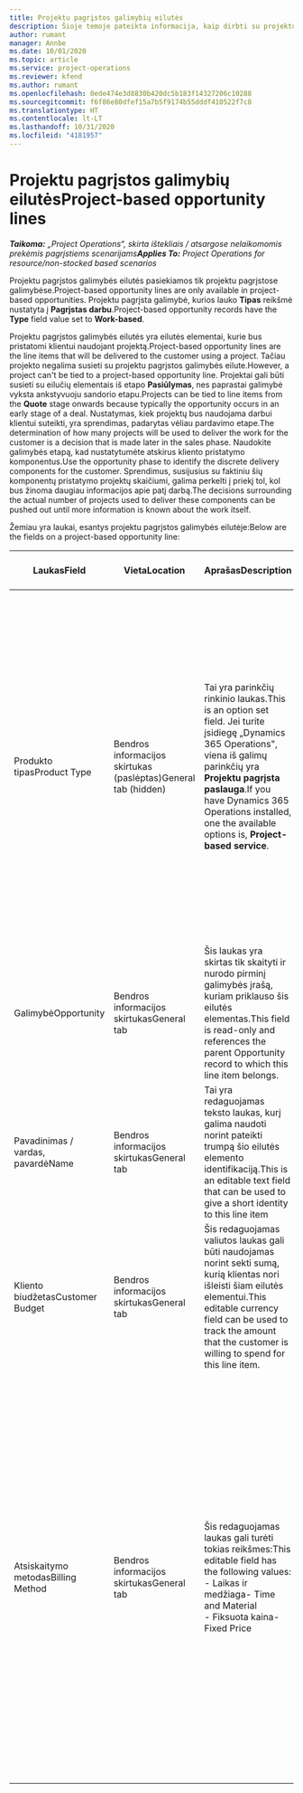 ```yaml
---
title: Projektu pagrįstos galimybių eilutės
description: Šioje temoje pateikta informacija, kaip dirbti su projektu pagrįstomis galimybių eilutėmis.
author: rumant
manager: Annbe
ms.date: 10/01/2020
ms.topic: article
ms.service: project-operations
ms.reviewer: kfend
ms.author: rumant
ms.openlocfilehash: 0ede474e3d8830b420dc5b183f14327206c10288
ms.sourcegitcommit: f6f86e80dfef15a7b5f9174b55dddf410522f7c8
ms.translationtype: HT
ms.contentlocale: lt-LT
ms.lasthandoff: 10/31/2020
ms.locfileid: "4181957"
---
```

# <a name="project-based-opportunity-lines"></a><span data-ttu-id="3f0a8-103">Projektu pagrįstos galimybių eilutės</span><span class="sxs-lookup"><span data-stu-id="3f0a8-103">Project-based opportunity lines</span></span>

<span data-ttu-id="3f0a8-104">_**Taikoma:** „Project Operations“, skirta ištekliais / atsargose nelaikomomis prekėmis pagrįstiems scenarijams_</span><span class="sxs-lookup"><span data-stu-id="3f0a8-104">_**Applies To:** Project Operations for resource/non-stocked based scenarios_</span></span>


<span data-ttu-id="3f0a8-105">Projektu pagrįstos galimybės eilutės pasiekiamos tik projektu pagrįstose galimybėse.</span><span class="sxs-lookup"><span data-stu-id="3f0a8-105">Project-based opportunity lines are only available in project-based opportunities.</span></span> <span data-ttu-id="3f0a8-106">Projektu pagrįsta galimybė, kurios lauko **Tipas** reikšmė nustatyta į **Pagrįstas darbu**.</span><span class="sxs-lookup"><span data-stu-id="3f0a8-106">Project-based opportunity records have the **Type** field value set to **Work-based**.</span></span>

<span data-ttu-id="3f0a8-107">Projektu pagrįstos galimybės eilutės yra eilutės elementai, kurie bus pristatomi klientui naudojant projektą.</span><span class="sxs-lookup"><span data-stu-id="3f0a8-107">Project-based opportunity lines are the line items that will be delivered to the customer using a project.</span></span> <span data-ttu-id="3f0a8-108">Tačiau projekto negalima susieti su projektu pagrįstos galimybės eilute.</span><span class="sxs-lookup"><span data-stu-id="3f0a8-108">However, a project can't be tied to a project-based opportunity line.</span></span> <span data-ttu-id="3f0a8-109">Projektai gali būti susieti su eilučių elementais iš etapo **Pasiūlymas**, nes paprastai galimybė vyksta ankstyvuoju sandorio etapu.</span><span class="sxs-lookup"><span data-stu-id="3f0a8-109">Projects can be tied to line items from the **Quote** stage onwards because typically the opportunity occurs in an early stage of a deal.</span></span> <span data-ttu-id="3f0a8-110">Nustatymas, kiek projektų bus naudojama darbui klientui suteikti, yra sprendimas, padarytas vėliau pardavimo etape.</span><span class="sxs-lookup"><span data-stu-id="3f0a8-110">The determination of how many projects will be used to deliver the work for the customer is a decision that is made later in the sales phase.</span></span> <span data-ttu-id="3f0a8-111">Naudokite galimybės etapą, kad nustatytumėte atskirus kliento pristatymo komponentus.</span><span class="sxs-lookup"><span data-stu-id="3f0a8-111">Use the opportunity phase to identify the discrete delivery components for the customer.</span></span> <span data-ttu-id="3f0a8-112">Sprendimus, susijusius su faktiniu šių komponentų pristatymo projektų skaičiumi, galima perkelti į priekį tol, kol bus žinoma daugiau informacijos apie patį darbą.</span><span class="sxs-lookup"><span data-stu-id="3f0a8-112">The decisions surrounding the actual number of projects used to deliver these components can be pushed out until more information is known about the work itself.</span></span>

<span data-ttu-id="3f0a8-113">Žemiau yra laukai, esantys projektu pagrįstos galimybės eilutėje:</span><span class="sxs-lookup"><span data-stu-id="3f0a8-113">Below are the fields on a project-based opportunity line:</span></span>

| <span data-ttu-id="3f0a8-114">**Laukas**</span><span class="sxs-lookup"><span data-stu-id="3f0a8-114">**Field**</span></span> | <span data-ttu-id="3f0a8-115">**Vieta**</span><span class="sxs-lookup"><span data-stu-id="3f0a8-115">**Location**</span></span> | <span data-ttu-id="3f0a8-116">**Aprašas**</span><span class="sxs-lookup"><span data-stu-id="3f0a8-116">**Description**</span></span> | <span data-ttu-id="3f0a8-117">**Tolesnis poveikis**</span><span class="sxs-lookup"><span data-stu-id="3f0a8-117">**Downstream impact**</span></span> |
| --- | --- | --- | --- |
| <span data-ttu-id="3f0a8-118">Produkto tipas</span><span class="sxs-lookup"><span data-stu-id="3f0a8-118">Product Type</span></span> | <span data-ttu-id="3f0a8-119">Bendros informacijos skirtukas (paslėptas)</span><span class="sxs-lookup"><span data-stu-id="3f0a8-119">General tab (hidden)</span></span> | <span data-ttu-id="3f0a8-120">Tai yra parinkčių rinkinio laukas.</span><span class="sxs-lookup"><span data-stu-id="3f0a8-120">This is an option set field.</span></span> <span data-ttu-id="3f0a8-121">Jei turite įsidiegę „Dynamics 365 Operations", viena iš galimų parinkčių yra **Projektu pagrįsta paslauga**.</span><span class="sxs-lookup"><span data-stu-id="3f0a8-121">If you have Dynamics 365 Operations installed, one the available options is, **Project-based service**.</span></span>  | <span data-ttu-id="3f0a8-122">Šio lauko reikšmė nustatoma kaip **Projektu pagrįsta paslauga**, kai galimybėje kuriate projektu pagrįstos galimybės eilutę pagal projektu pagrįstų eilučių tinklelį.</span><span class="sxs-lookup"><span data-stu-id="3f0a8-122">The value of this field is set to **Project-based service** when you create the project-based opportunity line from the project-based lines grid on the Opportunity.</span></span> <br> <span data-ttu-id="3f0a8-123">Jei šią reikšmę pakeisite arba perrašysite, projekto funkcijos nebus įjungtos jūsų projektu pagrįstų eilučių elementuose.</span><span class="sxs-lookup"><span data-stu-id="3f0a8-123">If you change or override this value, the project functionality won't be enabled on your project-based line items.</span></span> |
| <span data-ttu-id="3f0a8-124">Galimybė</span><span class="sxs-lookup"><span data-stu-id="3f0a8-124">Opportunity</span></span> | <span data-ttu-id="3f0a8-125">Bendros informacijos skirtukas</span><span class="sxs-lookup"><span data-stu-id="3f0a8-125">General tab</span></span> | <span data-ttu-id="3f0a8-126">Šis laukas yra skirtas tik skaityti ir nurodo pirminį galimybės įrašą, kuriam priklauso šis eilutės elementas.</span><span class="sxs-lookup"><span data-stu-id="3f0a8-126">This field is read-only and references the parent Opportunity record to which this line item belongs.</span></span> | <span data-ttu-id="3f0a8-127">Nėra jokio tolesnio šio lauko poveikio.</span><span class="sxs-lookup"><span data-stu-id="3f0a8-127">There is no downstream impact of this field.</span></span> |
| <span data-ttu-id="3f0a8-128">Pavadinimas / vardas, pavardė</span><span class="sxs-lookup"><span data-stu-id="3f0a8-128">Name</span></span> | <span data-ttu-id="3f0a8-129">Bendros informacijos skirtukas</span><span class="sxs-lookup"><span data-stu-id="3f0a8-129">General tab</span></span> | <span data-ttu-id="3f0a8-130">Tai yra redaguojamas teksto laukas, kurį galima naudoti norint pateikti trumpą šio eilutės elemento identifikaciją.</span><span class="sxs-lookup"><span data-stu-id="3f0a8-130">This is an editable text field that can be used to give a short identity to this line item</span></span> | <span data-ttu-id="3f0a8-131">Ši reikšmė perkeliama į pasiūlymo eilutę, kai kuriate pasiūlymą iš šios galimybės</span><span class="sxs-lookup"><span data-stu-id="3f0a8-131">This value is carried over to the quote line when you create a quote from this opportunity</span></span> |
| <span data-ttu-id="3f0a8-132">Kliento biudžetas</span><span class="sxs-lookup"><span data-stu-id="3f0a8-132">Customer Budget</span></span> | <span data-ttu-id="3f0a8-133">Bendros informacijos skirtukas</span><span class="sxs-lookup"><span data-stu-id="3f0a8-133">General tab</span></span> | <span data-ttu-id="3f0a8-134">Šis redaguojamas valiutos laukas gali būti naudojamas norint sekti sumą, kurią klientas nori išleisti šiam eilutės elementui.</span><span class="sxs-lookup"><span data-stu-id="3f0a8-134">This editable currency field can be used to track the amount that the customer is willing to spend for this line item.</span></span> | <span data-ttu-id="3f0a8-135">Ši reikšmė perkeliama į atitinkamą pasiūlymo lauką, kai kuriate pasiūlymą iš šios galimybės</span><span class="sxs-lookup"><span data-stu-id="3f0a8-135">This value is carried over to the corresponding field on the quote line when you create a quote from this opportunity</span></span> |
| <span data-ttu-id="3f0a8-136">Atsiskaitymo metodas</span><span class="sxs-lookup"><span data-stu-id="3f0a8-136">Billing Method</span></span> | <span data-ttu-id="3f0a8-137">Bendros informacijos skirtukas</span><span class="sxs-lookup"><span data-stu-id="3f0a8-137">General tab</span></span> | <span data-ttu-id="3f0a8-138">Šis redaguojamas laukas gali turėti tokias reikšmes:</span><span class="sxs-lookup"><span data-stu-id="3f0a8-138">This editable field has the following values:</span></span></br><span data-ttu-id="3f0a8-139">- Laikas ir medžiaga</span><span class="sxs-lookup"><span data-stu-id="3f0a8-139">- Time and Material</span></span></br><span data-ttu-id="3f0a8-140">- Fiksuota kaina</span><span class="sxs-lookup"><span data-stu-id="3f0a8-140">- Fixed Price</span></span> | <span data-ttu-id="3f0a8-141">Ši reikšmė perkeliama į atitinkamą pasiūlymo lauką, kai kuriate pasiūlymą iš šios galimybės.</span><span class="sxs-lookup"><span data-stu-id="3f0a8-141">This value is carried over to the corresponding field on the quote line when you create a quote from this opportunity.</span></span> <span data-ttu-id="3f0a8-142">Sukūrus pasiūlymo eilutę laukas užrakinamas ir jo negalima keisti.</span><span class="sxs-lookup"><span data-stu-id="3f0a8-142">After the quote line is created, the field is locked and can't be changed.</span></span> <span data-ttu-id="3f0a8-143">Šiam laukui reikšmę priskirkite kaip įmanoma tiksliau.</span><span class="sxs-lookup"><span data-stu-id="3f0a8-143">Assign this field value as accurately as possible.</span></span> <span data-ttu-id="3f0a8-144">Jei norite pakeisti šio lauko reikšmę pasiūlymo eilutėje, panaikinkite ir iš naujo sukurkite pasiūlymo eilutę.</span><span class="sxs-lookup"><span data-stu-id="3f0a8-144">If you need to change the value of this field on the quote line, delete and re-create the quote line.</span></span> |

